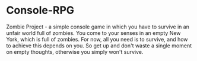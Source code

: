 # Console-RPG
Zombie Project - a simple console game in which you have to survive in an unfair world full of zombies.
You come to your senses in an empty New York, which is full of zombies.
For now, all you need is to survive, and how to achieve this depends on you.
So get up and don't waste a single moment on empty thoughts, otherwise you simply won't survive.
